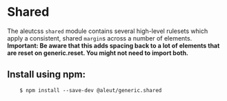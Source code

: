 # Shared

The aleutcss `shared` module contains several high-level rulesets which apply a
consistent, shared `margin`s across a number of elements.
**Important: Be aware that this adds spacing back to a lot of elements
that are reset on generic.reset. You might not need to import both.**



## Install using npm:

```shell
    $ npm install --save-dev @aleut/generic.shared
```
